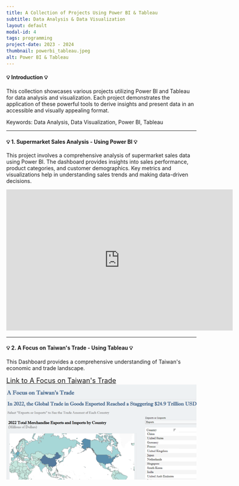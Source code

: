 ```yaml
---
title: A Collection of Projects Using Power BI & Tableau
subtitle: Data Analysis & Data Visualization
layout: default
modal-id: 4
tags: programming
project-date: 2023 - 2024
thumbnail: powerbi_tableau.jpeg
alt: Power BI & Tableau
---
```


<html>
<head>
    <meta name="viewport" content="width=device-width, initial-scale=1.0">
</head>
<body>
    <h4>&#128161; Introduction &#128161;</h4>
    <p>This collection showcases various projects utilizing Power BI and Tableau for data analysis and visualization. Each project demonstrates the application of these powerful tools to derive insights and present data in an accessible and visually appealing format.</p>
    <p>Keywords: Data Analysis, Data Visualization, Power BI, Tableau</p>
    <hr class="star-primary">
    <h4>&#128161; 1. Supermarket Sales Analysis - Using Power BI &#128161;</h4>
    <p>This project involves a comprehensive analysis of supermarket sales data using Power BI. The dashboard provides insights into sales performance, product categories, and customer demographics. Key metrics and visualizations help in understanding sales trends and making data-driven decisions.</p>
    <iframe title="Sales Analysis" width="600" height="373.5" src="https://app.powerbi.com/view?r=eyJrIjoiY2YyMGRhY2UtYjRjNC00ZTEzLTk5ZTUtM2M3OWU4ZjRkNmQ4IiwidCI6IjgzYjAyYzkyLTVmMjYtNDhlZC05ZTViLTZjMmZjYTQ2YThlNiIsImMiOjN9&pageName=7e1308f82c2c010bd136" frameborder="0" allowFullScreen="true"></iframe>
    <br>   
    <hr class="star-primary">
    <h4>&#128161; 2. A Focus on Taiwan's Trade - Using Tableau &#128161;</h4>
    <p>This Dashboard provides a comprehensive understanding of Taiwan's economic and trade landscape.</p>
    <a href="https://public.tableau.com/app/profile/yuting.weng7987/viz/AFocusonTaiwansTrade/DatavizProject" target="_blank" style="font-size: 18px;">Link to A Focus on Taiwan's Trade</a>
    <br>
    <img src="img/portfolio/trade_image.png" class="img-responsive img-centered" alt="A Focus on Taiwan's Trade">
    <br>
    
</body>
</html>

